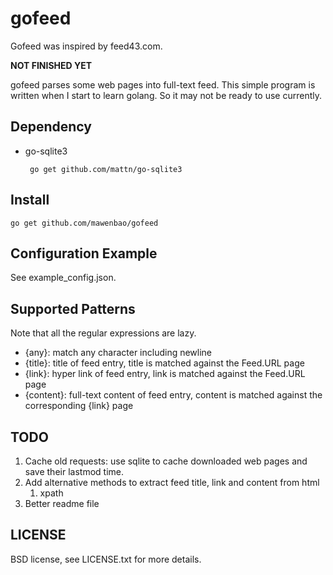 # gofeed

Gofeed was inspired by feed43.com.

**NOT FINISHED YET**

gofeed parses some web pages into full-text feed. This simple program is written when I start to learn golang. So it may not be ready to use currently.

## Dependency

*  go-sqlite3

        go get github.com/mattn/go-sqlite3

## Install

    go get github.com/mawenbao/gofeed

## Configuration Example
See example_config.json.

## Supported Patterns
Note that all the regular expressions are lazy.

*  {any}: match any character including newline
*  {title}: title of feed entry, title is matched against the Feed.URL page
*  {link}: hyper link of feed entry, link is matched against the Feed.URL page
*  {content}: full-text content of feed entry, content is matched against the corresponding {link} page
 
## TODO

1. Cache old requests: use sqlite to cache downloaded web pages and save their lastmod time.
2. Add alternative methods to extract feed title, link and content from html
    1. xpath
3. Better readme file

## LICENSE

BSD license, see LICENSE.txt for more details.

